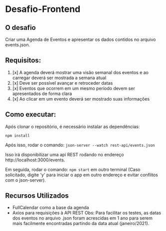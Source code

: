 # Desafio-Frontend

## O desafio

Criar uma Agenda de Eventos e apresentar os dados contidos no arquivo events.json.

## Requisitos:

1. [x] A agenda deverá mostrar uma visão semanal dos eventos e ao carregar deverá ser mostrada a semana atual
2. [x] Deve ser possível avançar e retroceder datas
3. [x] Eventos que ocorrem em um mesmo período devem ser apresentados de forma clara
4. [x] Ao clicar em um evento deverá ser mostrado suas informações

## Como executar:

Após clonar o repositório, é necessário instalar as dependências:

`npm install`

Após isso, rodar o comando: `json-server --watch rest-api/events.json`

Isso irá disponibilizar uma api REST rodando no endereço http://localhost:3000/events.

Em seguida, rodar o comando: `npm start` em outro terminal (Caso solicitado, digite 'y' para iniciar o app em outro endereço e evitar conflitos com o json-server).


## Recursos Utilizados

* FullCalendar como a base da agenda
* Axios para requisições à API REST
Obs: Para facilitar os testes, as datas dos eventos no arquivo .json foram acrescidas em 1 ano para serem mais facilmente encontradas partindo da data atual (janeiro/2021). 
